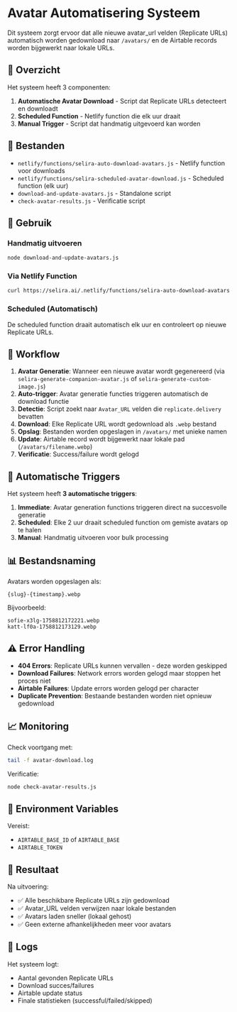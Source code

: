 # Avatar Automatisering Systeem

Dit systeem zorgt ervoor dat alle nieuwe avatar_url velden (Replicate URLs) automatisch worden gedownload naar `/avatars/` en de Airtable records worden bijgewerkt naar lokale URLs.

## 🎯 Overzicht

Het systeem heeft 3 componenten:

1. **Automatische Avatar Download** - Script dat Replicate URLs detecteert en downloadt
2. **Scheduled Function** - Netlify function die elk uur draait
3. **Manual Trigger** - Script dat handmatig uitgevoerd kan worden

## 📁 Bestanden

- `netlify/functions/selira-auto-download-avatars.js` - Netlify function voor downloads
- `netlify/functions/selira-scheduled-avatar-download.js` - Scheduled function (elk uur)
- `download-and-update-avatars.js` - Standalone script
- `check-avatar-results.js` - Verificatie script

## 🚀 Gebruik

### Handmatig uitvoeren
```bash
node download-and-update-avatars.js
```

### Via Netlify Function
```bash
curl https://selira.ai/.netlify/functions/selira-auto-download-avatars
```

### Scheduled (Automatisch)
De scheduled function draait automatisch elk uur en controleert op nieuwe Replicate URLs.

## 🔄 Workflow

1. **Avatar Generatie**: Wanneer een nieuwe avatar wordt gegenereerd (via `selira-generate-companion-avatar.js` of `selira-generate-custom-image.js`)
2. **Auto-trigger**: Avatar generatie functies triggeren automatisch de download functie
3. **Detectie**: Script zoekt naar `Avatar_URL` velden die `replicate.delivery` bevatten
4. **Download**: Elke Replicate URL wordt gedownload als `.webp` bestand
5. **Opslag**: Bestanden worden opgeslagen in `/avatars/` met unieke namen
6. **Update**: Airtable record wordt bijgewerkt naar lokale pad (`/avatars/filename.webp`)
7. **Verificatie**: Success/failure wordt gelogd

## 🔄 Automatische Triggers

Het systeem heeft **3 automatische triggers**:

1. **Immediate**: Avatar generation functions triggeren direct na succesvolle generatie
2. **Scheduled**: Elke 2 uur draait scheduled function om gemiste avatars op te halen
3. **Manual**: Handmatig uitvoeren voor bulk processing

## 📊 Bestandsnaming

Avatars worden opgeslagen als:
```
{slug}-{timestamp}.webp
```

Bijvoorbeeld:
```
sofie-x3lg-1758812172221.webp
katt-lf0a-1758812173129.webp
```

## ⚠️ Error Handling

- **404 Errors**: Replicate URLs kunnen vervallen - deze worden geskipped
- **Download Failures**: Network errors worden gelogd maar stoppen het proces niet
- **Airtable Failures**: Update errors worden gelogd per character
- **Duplicate Prevention**: Bestaande bestanden worden niet opnieuw gedownload

## 📈 Monitoring

Check voortgang met:
```bash
tail -f avatar-download.log
```

Verificatie:
```bash
node check-avatar-results.js
```

## 🔧 Environment Variables

Vereist:
- `AIRTABLE_BASE_ID` of `AIRTABLE_BASE`
- `AIRTABLE_TOKEN`

## 🎉 Resultaat

Na uitvoering:
- ✅ Alle beschikbare Replicate URLs zijn gedownload
- ✅ Avatar_URL velden verwijzen naar lokale bestanden
- ✅ Avatars laden sneller (lokaal gehost)
- ✅ Geen externe afhankelijkheden meer voor avatars

## 📝 Logs

Het systeem logt:
- Aantal gevonden Replicate URLs
- Download succes/failures
- Airtable update status
- Finale statistieken (successful/failed/skipped)
